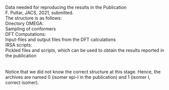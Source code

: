 Data needed for reproducing the results in the Publication <br/>
F. Pultar, JACS, 2021, submitted.
<br/>
The structure is as follows:<br/>
Directory OMEGA:<br/>
  Sampling of conformers<br/>
DFT Computations:<br/>
  Input-files and output files from the DFT calculations<br/>
IRSA scripts:<br/>
  Pickled files and scripts, which can be used to obtain the results reported in the publication<br/>
<br/>
<br/>
Notice that we did not know the correct structure at this stage. Hence, the archives are named 0 (isomer epi-I in the publication) and 1 (isomer I, correct isomer).
